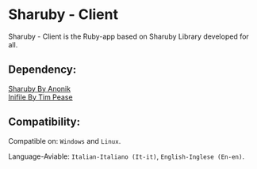# Sharuby - Client

Sharuby - Client is the Ruby-app based on Sharuby Library developed for all.

## Dependency:

[Sharuby By Anonik](https://github.com/anonik9900"sharuby)<br>
[Inifile By Tim Pease](https://rubygems.org/gems/inifile/versions/3.0.0)

## Compatibility:

Compatible on: `Windows` and `Linux`.

Language-Aviable: `Italian-Italiano (It-it)`, `English-Inglese (En-en)`.
